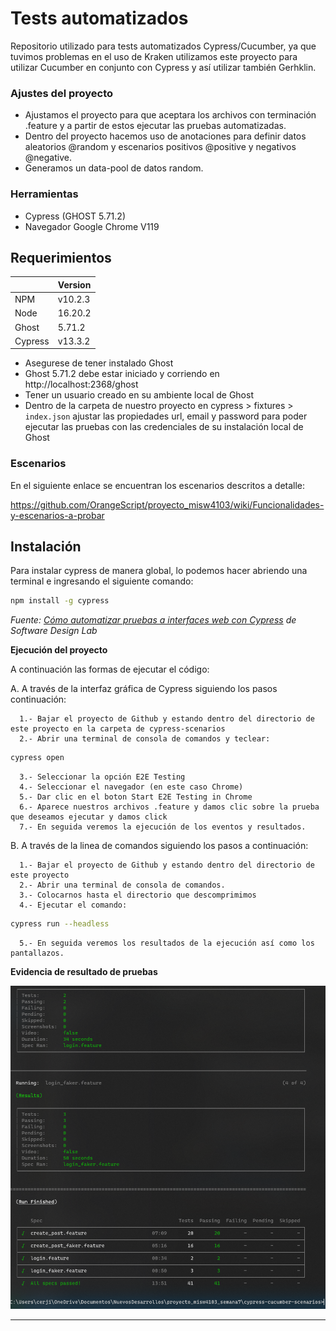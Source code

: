 # Tests automatizados
Repositorio utilizado para tests automatizados Cypress/Cucumber, ya que tuvimos problemas en el uso de Kraken utilizamos este proyecto para utilizar Cucumber en conjunto con Cypress y así utilizar también Gerhklin.

### Ajustes del proyecto
- Ajustamos el proyecto para que aceptara los archivos con terminación .feature y a partir de estos ejecutar las pruebas automatizadas.
- Dentro del proyecto hacemos uso de anotaciones para definir datos aleatorios @random y escenarios positivos @positive y negativos @negative.
- Generamos un data-pool de datos random.

### Herramientas
- Cypress (GHOST 5.71.2)
- Navegador Google Chrome V119

## Requerimientos

|                  | Version          |
|------------------|------------------|
| NPM              | v10.2.3          |
| Node             | 16.20.2          |
| Ghost            | 5.71.2           |
| Cypress          | v13.3.2          |

- Asegurese de tener instalado Ghost
- Ghost 5.71.2 debe estar iniciado y corriendo en http://localhost:2368/ghost
- Tener un usuario creado en su ambiente local de Ghost
- Dentro de la carpeta de nuestro proyecto en cypress > fixtures > ``` index.json ``` ajustar las propiedades url, email y password para poder ejecutar las pruebas con las credenciales de su instalación local de Ghost

### Escenarios

En el siguiente enlace se encuentran los escenarios descritos a detalle:

https://github.com/OrangeScript/proyecto_misw4103/wiki/Funcionalidades-y-escenarios-a-probar


## Instalación 
Para instalar cypress de manera global, lo podemos hacer abriendo una terminal e ingresando el siguiente comando:
```bash
npm install -g cypress
```
*Fuente: [Cómo automatizar pruebas a interfaces web con Cypress](https://thesoftwaredesignlab.github.io/AutTestingCodelabs/cypress-tutorial/index.html) de Software Design Lab*

**Ejecución del proyecto**

A continuación las formas de ejecutar el código:

A. A través de la interfaz gráfica de Cypress siguiendo los pasos continuación:
      
      1.- Bajar el proyecto de Github y estando dentro del directorio de este proyecto en la carpeta de cypress-scenarios
      2.- Abrir una terminal de consola de comandos y teclear:
```bash
cypress open
```
      3.- Seleccionar la opción E2E Testing
      4.- Seleccionar el navegador (en este caso Chrome)
      5.- Dar clic en el boton Start E2E Testing in Chrome
      6.- Aparece nuestros archivos .feature y damos clic sobre la prueba que deseamos ejecutar y damos click
      7.- En seguida veremos la ejecución de los eventos y resultados.

B. A través de la linea de comandos siguiendo los pasos a continuación:
      
      1.- Bajar el proyecto de Github y estando dentro del directorio de este proyecto
      2.- Abrir una terminal de consola de comandos.
      3.- Colocarnos hasta el directorio que descomprimimos
      4.- Ejecutar el comando:
```bash
cypress run --headless
```      
      5.- En seguida veremos los resultados de la ejecución así como los pantallazos.

**Evidencia de resultado de pruebas**

![Descripción de la imagen](evidence-cypress-cucumber.png)




---



